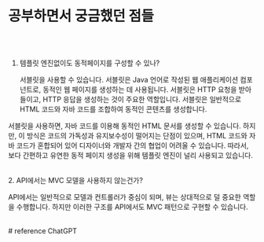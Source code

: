 # 공부하면서 궁금했던 점들
<br><br>
1. 템플릿 엔진없이도 동적페이지를 구성할 수 있나?


   서블릿을 사용할 수 있습니다. 서블릿은 Java 언어로 작성된 웹 애플리케이션 컴포넌트로, 동적인 웹 페이지를 생성하는 데 사용됩니다. 서블릿은 HTTP 요청을 받아들이고, HTTP 응답을 생성하는 것이 주요한 역할입니다. 서블릿은 일반적으로 HTML 코드와 자바 코드를 조합하여 동적인 콘텐츠를 생성합니다.

서블릿을 사용하면, 자바 코드를 이용해 동적인 HTML 문서를 생성할 수 있습니다. 하지만, 이 방식은 코드의 가독성과 유지보수성이 떨어지는 단점이 있으며, HTML 코드와 자바 코드가 혼합되어 있어 디자이너와 개발자 간의 협업이 어려울 수 있습니다. 따라서, 보다 간편하고 유연한 동적 페이지 생성을 위해 템플릿 엔진이 널리 사용되고 있습니다.

<br>
2. API에서는 MVC 모델을 사용하지 않는건가?

API에서는 일반적으로 모델과 컨트롤러가 중심이 되며, 뷰는 상대적으로 덜 중요한 역할을 수행합니다. 하지만 이러한 구조를 API에서도 MVC 패턴으로 구현할 수 있습니다.


    
<br>
# reference
ChatGPT